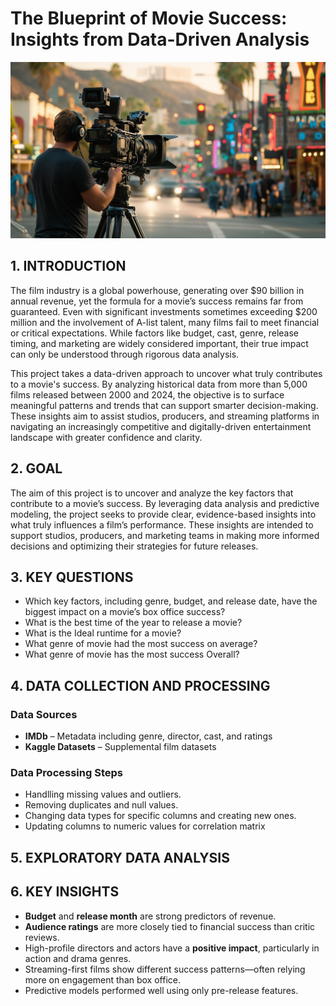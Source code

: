 # The Blueprint of Movie Success: Insights from Data-Driven Analysis

![Movie production Photo](prod2.jpg)

## 1. INTRODUCTION
The film industry is a global powerhouse, generating over $90 billion in annual revenue, yet the formula for a movie’s success remains far from guaranteed. Even with significant investments sometimes exceeding $200 million and the involvement of A-list talent, many films fail to meet financial or critical expectations. While factors like budget, cast, genre, release timing, and marketing are widely considered important, their true impact can only be understood through rigorous data analysis.

This project takes a data-driven approach to uncover what truly contributes to a movie's success. By analyzing historical data from more than 5,000 films released between 2000 and 2024, the objective is to surface meaningful patterns and trends that can support smarter decision-making. These insights aim to assist studios, producers, and streaming platforms in navigating an increasingly competitive and digitally-driven entertainment landscape with greater confidence and clarity.

## 2. GOAL
The aim of this project is to uncover and analyze the key factors that contribute to a movie’s success. By leveraging data analysis and predictive modeling, the project seeks to provide clear, evidence-based insights into what truly influences a film’s performance. These insights are intended to support studios, producers, and marketing teams in making more informed decisions and optimizing their strategies for future releases.

## 3. KEY QUESTIONS

- Which key factors, including genre, budget, and release date, have the biggest impact on a movie’s box office success?
- What is the best time of the year to release a movie?
- What is the Ideal runtime for a movie?
- What genre of movie had the most success on average?
- What genre of movie has the most success Overall?

## 4. DATA COLLECTION AND PROCESSING

### Data Sources
- **IMDb** – Metadata including genre, director, cast, and ratings  
- **Kaggle Datasets** – Supplemental film datasets
  
 ### Data Processing Steps
- Handlling missing values and outliers.
- Removing duplicates and null values.
- Changing data types for specific columns and creating new ones.
- Updating columns to numeric values for correlation matrix
  
## 5. EXPLORATORY DATA ANALYSIS


## 6. KEY INSIGHTS

- **Budget** and **release month** are strong predictors of revenue.  
- **Audience ratings** are more closely tied to financial success than critic reviews.  
- High-profile directors and actors have a **positive impact**, particularly in action and drama genres.  
- Streaming-first films show different success patterns—often relying more on engagement than box office.  
- Predictive models performed well using only pre-release features.
